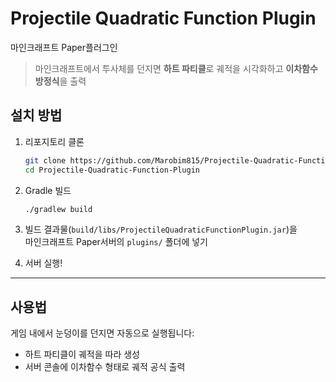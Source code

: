 # Projectile Quadratic Function Plugin
마인크래프트 Paper플러그인

> 마인크래프트에서 투사체를 던지면 **하트 파티클**로 궤적을 시각화하고 **이차함수 방정식**을 출력

## 설치 방법

1. 리포지토리 클론

    ```bash
    git clone https://github.com/Marobim815/Projectile-Quadratic-Function-Plugin.git
    cd Projectile-Quadratic-Function-Plugin
    ```

2. Gradle 빌드

    ```bash
    ./gradlew build
    ```

3. 빌드 결과물(`build/libs/ProjectileQuadraticFunctionPlugin.jar`)을  
   마인크래프트 Paper서버의 `plugins/` 폴더에 넣기

4. 서버 실행!


---

## 사용법

게임 내에서 눈덩이를 던지면 자동으로 실행됩니다:

- 하트 파티클이 궤적을 따라 생성
- 서버 콘솔에 이차함수 형태로 궤적 공식 출력
